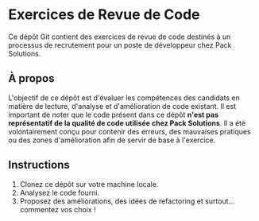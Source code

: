 # Exercices de Revue de Code

Ce dépôt Git contient des exercices de revue de code destinés à un processus de recrutement pour un poste de développeur chez Pack Solutions.

## À propos

L'objectif de ce dépôt est d'évaluer les compétences des candidats en matière de lecture, d'analyse et d'amélioration de code existant. Il est important de noter que le code présent dans ce dépôt **n'est pas représentatif de la qualité de code utilisée chez Pack Solutions**. Il a été volontairement conçu pour contenir des erreurs, des mauvaises pratiques ou des zones d'amélioration afin de servir de base à l'exercice.

## Instructions

1. Clonez ce dépôt sur votre machine locale.
2. Analysez le code fourni.
3. Proposez des améliorations, des idées de refactoring et surtout... commentez vos choix !
